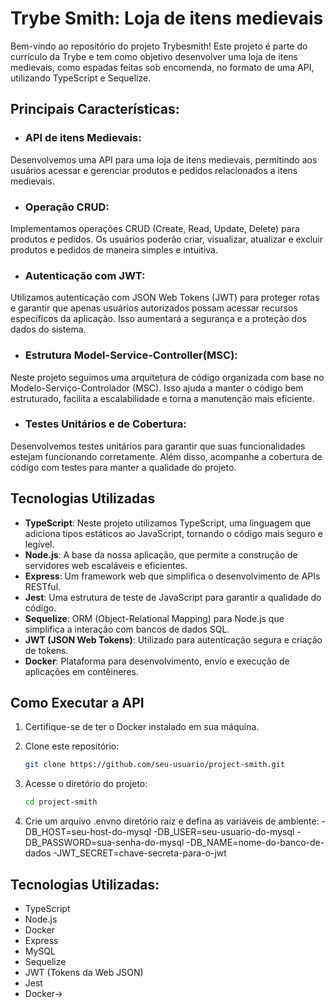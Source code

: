 # Trybe Smith: Loja de itens medievais

Bem-vindo ao repositório do projeto Trybesmith! Este projeto é parte do currículo da Trybe e tem como objetivo desenvolver uma loja de itens medievais, como espadas feitas sob encomenda, no formato de uma API, utilizando TypeScript e Sequelize.

## Principais Características:

- ### API  de itens Medievais: 
Desenvolvemos uma API para uma loja de itens medievais, permitindo aos usuários acessar e gerenciar produtos e pedidos relacionados a itens medievais.
 
- ### Operação CRUD:
Implementamos operações CRUD (Create, Read, Update, Delete) para produtos e pedidos. Os usuários poderão criar, visualizar, atualizar e excluir produtos e pedidos de maneira simples e intuitiva.

- ### Autenticação com JWT:
Utilizamos autenticação com JSON Web Tokens (JWT) para proteger rotas e garantir que apenas usuários autorizados possam acessar recursos específicos da aplicação. Isso aumentará a segurança e a proteção dos dados do sistema.

- ### Estrutura Model-Service-Controller(MSC):
Neste projeto seguimos uma arquitetura de código organizada com base no Modelo-Serviço-Controlador (MSC). Isso ajuda a manter o código bem estruturado, facilita a escalabilidade e torna a manutenção mais eficiente.

- ### Testes Unitários e de Cobertura:
Desenvolvemos testes unitários para garantir que suas funcionalidades estejam funcionando corretamente. Além disso, acompanhe a cobertura de código com testes para manter a qualidade do projeto.

## Tecnologias Utilizadas

- **TypeScript**: Neste projeto utilizamos TypeScript, uma linguagem que adiciona tipos estáticos ao JavaScript, tornando o código mais seguro e legível.
- **Node.js**: A base da nossa aplicação, que permite a construção de servidores web escaláveis e eficientes.
- **Express**: Um framework web que simplifica o desenvolvimento de APIs RESTful.
- **Jest**: Uma estrutura de teste de JavaScript para garantir a qualidade do código.
- **Sequelize**: ORM (Object-Relational Mapping) para Node.js que simplifica a interação com bancos de dados SQL.
- **JWT (JSON Web Tokens)**: Utilizado para autenticação segura e criação de tokens.
- **Docker**: Plataforma para desenvolvimento, envio e execução de aplicações em contêineres.

## Como Executar a API

1. Certifique-se de ter o Docker instalado em sua máquina.

2. Clone este repositório:

   ```bash
   git clone https://github.com/seu-usuario/project-smith.git

3. Acesse o diretório do projeto:
   ```bash
   cd project-smith

4. Crie um arquivo .envno diretório raiz e defina as variáveis ​​de ambiente:
    -DB_HOST=seu-host-do-mysql
    -DB_USER=seu-usuario-do-mysql
    -DB_PASSWORD=sua-senha-do-mysql
    -DB_NAME=nome-do-banco-de-dados
    -JWT_SECRET=chave-secreta-para-o-jwt

## Tecnologias Utilizadas:
  - TypeScript
  - Node.js
  - Docker
  - Express
  - MySQL
  - Sequelize
  - JWT (Tokens da Web JSON)
  - Jest
  - Docker->
